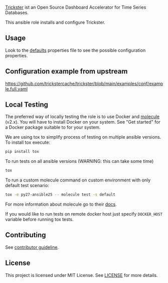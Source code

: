
[Trickster](https://github.com/tricksterproxy/trickster) ist an Open Source Dashboard Accelerator for Time Series Databases.

This ansible role installs and configure Trickster.

## Usage

Look to the [defaults](defaults/main.yml) properties file to see the possible configuration properties.

## Configuration example from upstream

https://github.com/trickstercache/trickster/blob/main/examples/conf/example.full.yaml

## Local Testing

The preferred way of locally testing the role is to use Docker and [molecule](https://github.com/metacloud/molecule) (v2.x).
You will have to install Docker on your system. See "Get started" for a Docker package suitable to for your system.

We are using tox to simplify process of testing on multiple ansible versions. To install tox execute:
```sh
pip install tox
```
To run tests on all ansible versions (WARNING: this can take some time)
```sh
tox
```
To run a custom molecule command on custom environment with only default test scenario:
```sh
tox -e py27-ansible25 -- molecule test -s default
```
For more information about molecule go to their [docs](http://molecule.readthedocs.io/en/latest/).

If you would like to run tests on remote docker host just specify `DOCKER_HOST` variable before running tox tests.


## Contributing

See [contributor guideline](CONTRIBUTING.md).

## License

This project is licensed under MIT License. See [LICENSE](/LICENSE) for more details.


